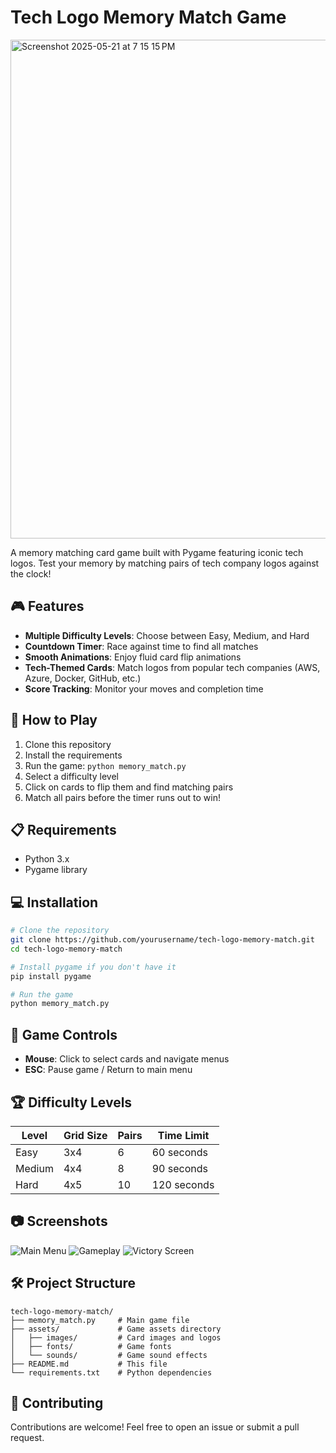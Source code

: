 # Tech Logo Memory Match Game

<img width="798" alt="Screenshot 2025-05-21 at 7 15 15 PM" src="https://github.com/user-attachments/assets/e9c4bdd5-d08f-44bd-8fe7-ed1c83f1244f" />

A memory matching card game built with Pygame featuring iconic tech logos. Test your memory by matching pairs of tech company logos against the clock!

## 🎮 Features

- **Multiple Difficulty Levels**: Choose between Easy, Medium, and Hard
- **Countdown Timer**: Race against time to find all matches
- **Smooth Animations**: Enjoy fluid card flip animations
- **Tech-Themed Cards**: Match logos from popular tech companies (AWS, Azure, Docker, GitHub, etc.)
- **Score Tracking**: Monitor your moves and completion time

## 🚀 How to Play

1. Clone this repository
2. Install the requirements
3. Run the game: `python memory_match.py`
4. Select a difficulty level
5. Click on cards to flip them and find matching pairs
6. Match all pairs before the timer runs out to win!

## 📋 Requirements

- Python 3.x
- Pygame library

## 💻 Installation

```bash
# Clone the repository
git clone https://github.com/yourusername/tech-logo-memory-match.git
cd tech-logo-memory-match

# Install pygame if you don't have it
pip install pygame

# Run the game
python memory_match.py
```

## 🎯 Game Controls

- **Mouse**: Click to select cards and navigate menus
- **ESC**: Pause game / Return to main menu

## 🏆 Difficulty Levels

| Level  | Grid Size | Pairs | Time Limit |
|--------|-----------|-------|------------|
| Easy   | 3x4       | 6     | 60 seconds |
| Medium | 4x4       | 8     | 90 seconds |
| Hard   | 4x5       | 10    | 120 seconds |

## 📷 Screenshots

![Main Menu](<img width="798" alt="Screenshot 2025-05-21 at 7 15 15 PM" src="https://github.com/user-attachments/assets/7b1b8a62-4ef0-4909-87cc-489dca6f4aad" />)
![Gameplay](<img width="798" alt="Screenshot 2025-05-21 at 7 15 36 PM" src="https://github.com/user-attachments/assets/ca1db2d7-506d-4cbd-93ab-9a6204b643db" />)
![Victory Screen](<img width="798" alt="Screenshot 2025-05-21 at 7 16 00 PM" src="https://github.com/user-attachments/assets/39e26d37-1c44-4b69-b39c-b5d7ddd7f2d8" />)

## 🛠️ Project Structure

```
tech-logo-memory-match/
├── memory_match.py     # Main game file
├── assets/             # Game assets directory
│   ├── images/         # Card images and logos
│   ├── fonts/          # Game fonts
│   └── sounds/         # Game sound effects
├── README.md           # This file
└── requirements.txt    # Python dependencies
```

## 🤝 Contributing

Contributions are welcome! Feel free to open an issue or submit a pull request.
